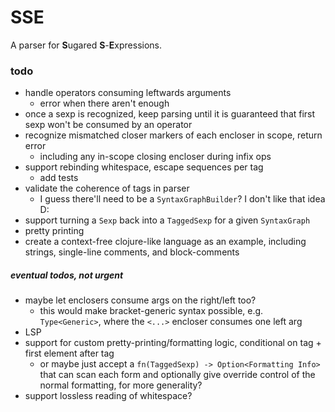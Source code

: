 # SSE

A parser for **S**ugared **S**-**E**xpressions.

### todo
* handle operators consuming leftwards arguments
  * error when there aren't enough
* once a sexp is recognized, keep parsing until it is guaranteed that first sexp won't be consumed by an operator
* recognize mismatched closer markers of each encloser in scope, return error
  * including any in-scope closing encloser during infix ops
* support rebinding whitespace, escape sequences per tag
  * add tests
* validate the coherence of tags in parser
  * I guess there'll need to be a `SyntaxGraphBuilder`? I don't like that idea D:
* support turning a `Sexp` back into a `TaggedSexp` for a given `SyntaxGraph`
* pretty printing
* create a context-free clojure-like language as an example, including strings, single-line comments, and block-comments

##### eventual todos, not urgent
* maybe let enclosers consume args on the right/left too?
  * this would make bracket-generic syntax possible, e.g. `Type<Generic>`, where the `<...>` encloser consumes one left arg
* LSP
* support for custom pretty-printing/formatting logic, conditional on tag + first element after tag
  * or maybe just accept a `fn(TaggedSexp) -> Option<Formatting Info>` that can scan each form and optionally give override control of the normal formatting, for more generality?
* support lossless reading of whitespace?
